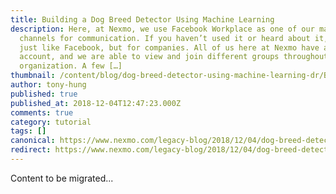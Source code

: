 ```yaml
---
title: Building a Dog Breed Detector Using Machine Learning
description: Here, at Nexmo, we use Facebook Workplace as one of our many
  channels for communication. If you haven’t used it or heard about it, it’s
  just like Facebook, but for companies. All of us here at Nexmo have an
  account, and we are able to view and join different groups throughout the
  organization. A few […]
thumbnail: /content/blog/dog-breed-detector-using-machine-learning-dr/Building-a-Dog-Breed-Detector-Using-Machine-Learning.png
author: tony-hung
published: true
published_at: 2018-12-04T12:47:23.000Z
comments: true
category: tutorial
tags: []
canonical: https://www.nexmo.com/legacy-blog/2018/12/04/dog-breed-detector-using-machine-learning-dr
redirect: https://www.nexmo.com/legacy-blog/2018/12/04/dog-breed-detector-using-machine-learning-dr
---
```


Content to be migrated...

